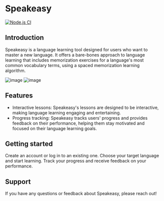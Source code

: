 # Speakeasy
[![Node.js CI](https://github.com/ksu-cs-projects-2022-2023/spring2023-ParkerSchmitt/actions/workflows/build.yml/badge.svg)](https://github.com/ksu-cs-projects-2022-2023/spring2023-ParkerSchmitt/actions/workflows/build.yml)

## Introduction
Speakeasy is a language learning tool designed for users who want to master a new language. It offers a bare-bones approach to language learning that includes memorization exercises for a language's most common vocabulary terms, using a spaced memorization learning algorithm.

![image](https://github.com/ParkerSchmitt/speakeasy/assets/25104076/85ec86dd-38ef-4588-9b0d-896993736912)
![image](https://github.com/ParkerSchmitt/speakeasy/assets/25104076/f250f932-f156-4bf7-9bd2-ea575a0ca6cb)


## Features
* Interactive lessons: Speakeasy's lessons are designed to be interactive, making language learning engaging and entertaining.
* Progress tracking: Speakeasy tracks users' progress and provides feedback on their performance, helping them stay motivated and focused on their language learning goals.

## Getting started
Create an account or log in to an existing one.
Choose your target language and start learning.
Track your progress and receive feedback on your performance.


## Support
If you have any questions or feedback about Speakeasy, please reach out!
